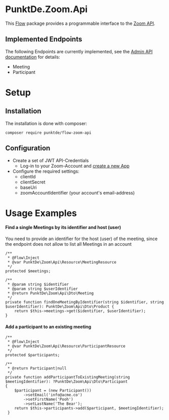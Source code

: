 # PunktDe.Zoom.Api
This [Flow](https://flow.neos.io) package provides a programmable interface to the [Zoom API](https://marketplace.zoom.us/docs/api-reference/zoom-api/).

## Implemented Endpoints
The following Endpoints are currently implemented, see the [Admin API documentation](https://marketplace.zoom.us/docs/api-reference/zoom-api/) for details:

* Meeting
* Participant

# Setup

## Installation

The installation is done with composer:

    composer require punktde/flow-zoom-api

## Configuration

* Create a set of JWT API-Credentials
    * Log-in to your Zoom-Account and [create a new App](https://marketplace.zoom.us/develop/create)   
* Configure the required settings:
    * clientId
    * clientSecret
    * baseUri
    * zoomAccountIdentifier (your account's email-address) 

# Usage Examples

#### Find a single Meetings by its identifier and host (user)
You need to provide an identifier for the host (user) of the meeting, since the endpoint does not allow to list all Meetings in an account

	/**
     * @Flow\Inject
     * @var PunktDe\Zoom\Api\Resource\MeetingResource
     */
    protected $meetings;

    /**
     * @param string $identifier
     * @param string $userIdentifier
     * @return PunktDe\Zoom\Api\Dto\Meeting
     */
    private function findOneMeetingByIdentifier(string $identifier, string $userIdentifier): PunktDe\Zoom\Api\Dto\Product {
        return $this->meetings->get($identifier, $userIdentifier);
    }
    
#### Add a participant to an existing meeting

    /**
     * @Flow\Inject
     * @var PunktDe\Zoom\Api\Resource\ParticipantResource
     */
    protected $participants;

    /**
     * @return Participant|null
     */
    private function addParticipantToExistingMeeting(string $meetingIdentifier): ?PunktDe\Zoom\Api\Dto\Participant
    {
        $participant = (new Participant())
            ->setEmail('info@acme.co')
            ->setFirstName('Pooh')
            ->setLastName('The Bear');
        return $this->participants->add($participant, $meetingIdentifier);
     }

